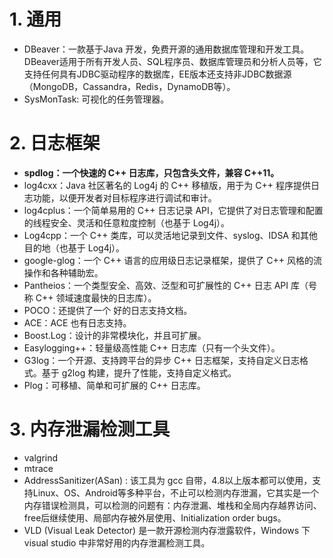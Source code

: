 <!--
 * @Author: JohnJeep
 * @Date: 2021-03-22 19:04:41
 * @LastEditTime: 2021-12-16 00:44:04
 * @LastEditors: Please set LastEditors
 * @Description: 积累Linux下常用的开发工具
-->

# 1. 通用

- DBeaver：一款基于Java 开发，免费开源的通用数据库管理和开发工具。DBeaver适用于所有开发人员、SQL程序员、数据库管理员和分析人员等，它支持任何具有JDBC驱动程序的数据库，EE版本还支持非JDBC数据源（MongoDB，Cassandra，Redis，DynamoDB等）。
- SysMonTask: 可视化的任务管理器。



# 2. 日志框架

- **spdlog：一个快速的 C++ 日志库，只包含头文件，兼容 C++11。**
- log4cxx：Java 社区著名的 Log4j 的 C++ 移植版，用于为 C++ 程序提供日志功能，以便开发者对目标程序进行调试和审计。
- log4cplus：一个简单易用的 C++ 日志记录 API，它提供了对日志管理和配置的线程安全、灵活和任意粒度控制（也基于 Log4j）。
- Log4cpp：一个 C++ 类库，可以灵活地记录到文件、syslog、IDSA 和其他目的地（也基于 Log4j）。
- google-glog：一个 C++ 语言的应用级日志记录框架，提供了 C++ 风格的流操作和各种辅助宏。
- Pantheios：一个类型安全、高效、泛型和可扩展性的 C++ 日志 API 库（号称 C++ 领域速度最快的日志库）。
- POCO：还提供了一个 好的日志支持文档。
- ACE：ACE 也有日志支持。
- Boost.Log：设计的非常模块化，并且可扩展。
- Easylogging++：轻量级高性能 C++ 日志库（只有一个头文件）。
- G3log：一个开源、支持跨平台的异步 C++ 日志框架，支持自定义日志格式。基于 g2log 构建，提升了性能，支持自定义格式。
- Plog：可移植、简单和可扩展的 C++ 日志库。


# 3. 内存泄漏检测工具

- valgrind
- mtrace
- AddressSanitizer(ASan) : 该工具为 gcc 自带，4.8以上版本都可以使用，支持Linux、OS、Android等多种平台，不止可以检测内存泄漏，它其实是一个内存错误检测具，可以检测的问题有：内存泄漏、堆栈和全局内存越界访问、free后继续使用、局部内存被外层使用、Initialization order bugs。
- VLD (Visual Leak Detector) 是一款开源检测内存泄露软件，Windows 下 visual studio 中非常好用的内存泄漏检测工具。
